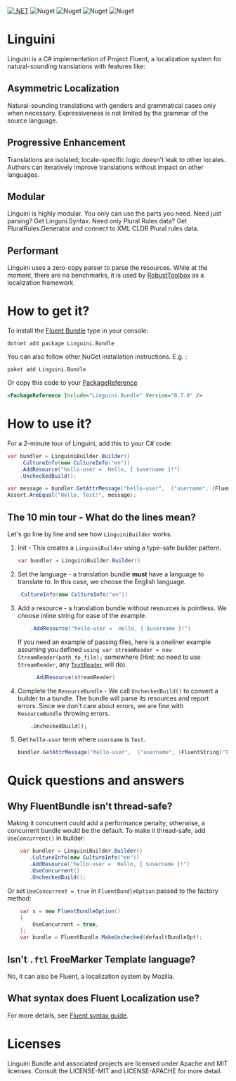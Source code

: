 [![.NET](https://github.com/Ygg01/Linguini/actions/workflows/dotnet.yml/badge.svg?branch=master)](https://github.com/Ygg01/Linguini/actions/workflows/dotnet.yml)
![Nuget](https://img.shields.io/nuget/v/Linguini.Bundle?label=Linguini.Bundle)
![Nuget](https://img.shields.io/nuget/v/Linguini.Shared?label=Linguini.Shared)
![Nuget](https://img.shields.io/nuget/v/Linguini.Syntax?label=Linguini.Syntax)
![Nuget](https://img.shields.io/nuget/v/PluralRules.Generator?label=%20PluralRules.Generator)

# Linguini
Linguini is a C# implementation of Project Fluent, a localization system for natural-sounding translations with features like:

## Asymmetric Localization
Natural-sounding translations with genders and grammatical cases only when necessary. Expressiveness is not limited by the grammar of the source language.

## Progressive Enhancement
Translations are isolated; locale-specific logic doesn't leak to other locales. Authors can iteratively improve translations without impact on other languages.

## Modular
Linguini is highly modular. You only can use the parts you need.
Need just parsing? Get Linguni.Syntax.
Need only Plural Rules data? Get PluralRules.Generator and connect to XML CLDR Plural rules data.

## Performant
Linguini uses a zero-copy parser to parse the resources. While at the moment, there are no benchmarks,
it is used by [RobustToolbox](https://github.com/space-wizards/RobustToolbox) as a localization framework.

# How to get it?

To install the [Fluent Bundle](https://www.nuget.org/packages/Linguini.Bundle/) type in your console:

```dotnet add package Linguini.Bundle```

You can also follow other NuGet installation instructions. E.g. :

```paket add Linguini.Bundle```

Or copy this code to your [PackageReference](https://learn.microsoft.com/en-gb/nuget/consume-packages/package-references-in-project-files)

```xml
<PackageReference Include="Linguini.Bundle" Version="0.7.0" />
```

# How to use it?

For a 2-minute tour of Linguini, add this to your C# code:
```csharp
var bundler = LinguiniBuilder.Builder()
    .CultureInfo(new CultureInfo("en"))
    .AddResource("hello-user =  Hello, { $username }!")
    .UncheckedBuild();

var message = bundler.GetAttrMessage("hello-user",  ("username", (FluentString)"Test"));
Assert.AreEqual("Hello, Test!", message);
```

## The 10 min tour - What do the lines mean?

Let's go line by line and see how `LinguiniBuilder` works.

1. Init - This creates a `LinguiniBuilder` using a type-safe builder pattern.
    ```csharp
    var bundler = LinguiniBuilder.Builder()
    ```

2. Set the language - a translation bundle **must** have a language to translate to. In this case, we choose the English language.
    ```csharp
    .CultureInfo(new CultureInfo("en"))
    ```

3. Add a resource - a translation bundle without resources is pointless. We choose inline string for ease of the example. 
    ```csharp
        .AddResource("hello-user =  Hello, { $username }!")
    ```
    
   If you need an example of passing files, here is a oneliner example assuming you defined `using var streamReader = new StreamReader(path_to_file);` somewhere (Hint: no need to use `StreamReader`, any [`TextReader`](https://learn.microsoft.com/en-us/dotnet/api/system.io.textreader?view=net-7.0) will do).
   ```csharp
        .AddResource(streamReader)
   ```

4. Complete the `ResourceBundle` - We call `UncheckedBuild()` to convert a builder to a bundle. The bundle will parse its resources and report
   errors. Since we don't care about errors, we are fine with `ResourceBundle` throwing errors.
   ```
       .UncheckedBuild();
   ```
   
5. Get `hello-user` term where `username` is `Test`.
   ```csharp
   bundler.GetAttrMessage("hello-user",  ("username", (FluentString)"Test"));
   ```

# Quick questions and answers

## Why FluentBundle isn't thread-safe?

Making it concurrent could add a performance penalty; otherwise, a concurrent bundle would be the default. To make it thread-safe, add `UseConcurrent()`
in builder:
```csharp
    var bundler = LinguiniBuilder.Builder()
       .CultureInfo(new CultureInfo("en"))
       .AddResource("hello-user =  Hello, { $username }!")
       .UseConcurrent()
       .UncheckedBuild();
```
Or set `UseConcurrent = true` in `FluentBundleOption` passed to the factory method:
```csharp
    var x = new FluentBundleOption()
    {
        UseConcurrent = true,
    };
    var bundle = FluentBundle.MakeUnchecked(defaultBundleOpt);
```
## Isn't `.ftl` FreeMarker Template language?

No, it can also be Fluent, a localization system by Mozilla.

## What syntax does Fluent Localization use?
For more details, see [Fluent syntax guide](https://projectfluent.org/fluent/guide/).

# Licenses

Linguini Bundle and associated projects are licensed under Apache and MIT licenses. Consult the LICENSE-MIT and LICENSE-APACHE for more detail.
